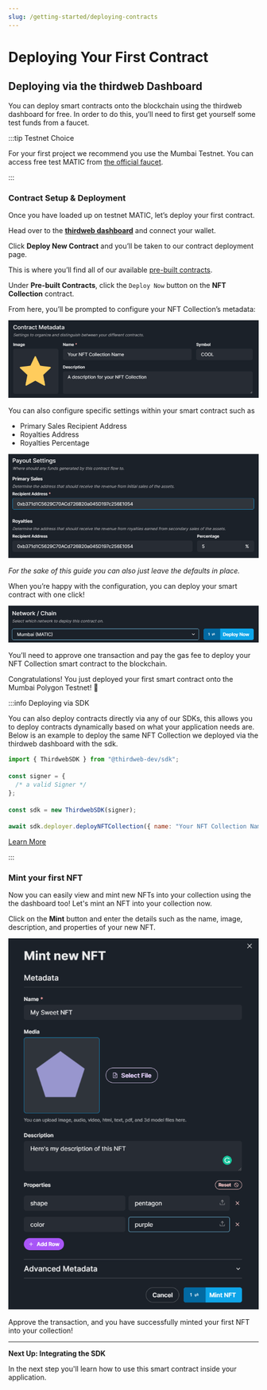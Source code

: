 ```yaml
---
slug: /getting-started/deploying-contracts
---
```


# Deploying Your First Contract

## Deploying via the thirdweb Dashboard

You can deploy smart contracts onto the blockchain using the thirdweb dashboard for free. In order to do this, you’ll need to first get yourself some test funds from a faucet.

:::tip Testnet Choice

For your first project we recommend you use the Mumbai Testnet. You can access free test MATIC from [the official faucet](https://faucet.polygon.technology/).

:::

### Contract Setup & Deployment

Once you have loaded up on testnet MATIC, let’s deploy your first contract.

Head over to the [**thirdweb dashboard**](https://thirdweb.com/dashboard) and connect your wallet.

Click **Deploy New Contract** and you’ll be taken to our contract deployment page.

This is where you’ll find all of our available [pre-built contracts](/pre-built-contracts).

Under **Pre-built Contracts**, click the `Deploy Now` button on the **NFT Collection** contract.

From here, you’ll be prompted to configure your NFT Collection’s metadata:

![Contract Metadata Setup](../assets/contract-metadata.png)

You can also configure specific settings within your smart contract such as

- Primary Sales Recipient Address
- Royalties Address
- Royalties Percentage

![Payout Settings Setup](../assets/payout-settings.png)

_For the sake of this guide you can also just leave the defaults in place._

When you’re happy with the configuration, you can deploy your smart contract with one click!

![Network Selection](../assets/network-selection.png)

You’ll need to approve one transaction and pay the gas fee to deploy your NFT Collection smart contract to the blockchain.

Congratulations! You just deployed your first smart contract onto the Mumbai Polygon Testnet! 🎉

:::info Deploying via SDK

You can also deploy contracts directly via any of our SDKs, this allows you to deploy contracts dynamically based on what your application needs are. Below is an example to deploy the same NFT Collection we deployed via the thirdweb dashboard with the sdk.

```javascript title="deployNftCollection.js"
import { ThirdwebSDK } from "@thirdweb-dev/sdk";

const signer = {
  /* a valid Signer */
};

const sdk = new ThirdwebSDK(signer);

await sdk.deployer.deployNFTCollection({ name: "Your NFT Collection Name", {/* other contract metadata */} });
```

[Learn More](/typescript/sdk.contractdeployer)

:::

### Mint your first NFT

Now you can easily view and mint new NFTs into your collection using the the dashboard too! Let's mint an NFT into your collection now.

Click on the **Mint** button and enter the details such as the name, image, description, and properties of your new NFT.

![Mint New NFT](../assets/mint-new-nft.png)

Approve the transaction, and you have successfully minted your first NFT into your collection!

---

**Next Up: Integrating the SDK**

In the next step you'll learn how to use this smart contract inside your application.
